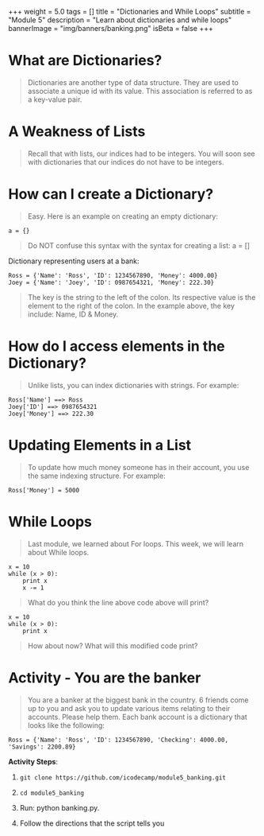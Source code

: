 +++
weight = 5.0
tags = []
title = "Dictionaries and While Loops"
subtitle = "Module 5"
description = "Learn about dictionaries and while loops" 
bannerImage = "img/banners/banking.png"
isBeta = false
+++

# What are Dictionaries?
>
> Dictionaries are another type of data structure. They are used to associate a unique id with its value. This association is referred to as a
> key-value pair.

# A Weakness of Lists
>
> Recall that with lists, our indices had to be integers. You will soon see with dictionaries that our indices do not have to be integers.

# How can I create a Dictionary?

> Easy. Here is an example on creating an empty dictionary:

~~~~
a = {}
~~~~

> Do NOT confuse this syntax with the syntax for creating a list: a = []

Dictionary representing users at a bank:

~~~~
Ross = {'Name': 'Ross', 'ID': 1234567890, 'Money': 4000.00}
Joey = {'Name': 'Joey', 'ID': 0987654321, 'Money': 222.30}
~~~~

> The key is the string to the left of the colon. Its respective value is the element to the right of the colon. In the example above,
> the key include: Name, ID & Money.

# How do I access elements in the Dictionary?

> Unlike lists, you can index dictionaries with strings. For example:

~~~~
Ross['Name'] ==> Ross
Joey['ID'] ==> 0987654321
Joey['Money'] ==> 222.30
~~~~

# Updating Elements in a List

> To update how much money someone has in their account, you use the same indexing structure. For example:

~~~~
Ross['Money'] = 5000
~~~~

# While Loops

> Last module, we learned about For loops. This week, we will learn about While loops. 

~~~~
x = 10
while (x > 0):
	print x
	x -= 1
~~~~

> What do you think the line above code above will print?

~~~~
x = 10
while (x > 0):
	print x
~~~~

> How about now? What will this modified code print?

# Activity - You are the banker

> You are a banker at the biggest bank in the country. 6 friends come up to you and ask you to update various items relating to their accounts. Please
> help them. Each bank account is a dictionary that looks like the following:

~~~~
Ross = {'Name': 'Ross', 'ID': 1234567890, 'Checking': 4000.00, 'Savings': 2200.89}
~~~~

__Activity Steps__:

1. `git clone https://github.com/icodecamp/module5_banking.git`

2. `cd module5_banking`

3. Run: python banking.py.

4. Follow the directions that the script tells you














